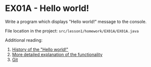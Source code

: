 EX01A - Hello world!
====================

Write a program which displays "Hello world!" message to the console.

File location in the project: `src/lesson1/homework/EX01A/EX01A.java`

Additional reading:

1. [History of the "Hello world!"](https://blog.hackerrank.com/the-history-of-hello-world/)
2. [More detailed explanation of the functionality](https://javadoc.pages.taltech.ee/other/hello-world.html#selgitus)
3. [Git](https://javadoc.pages.taltech.ee/git/git.html)
